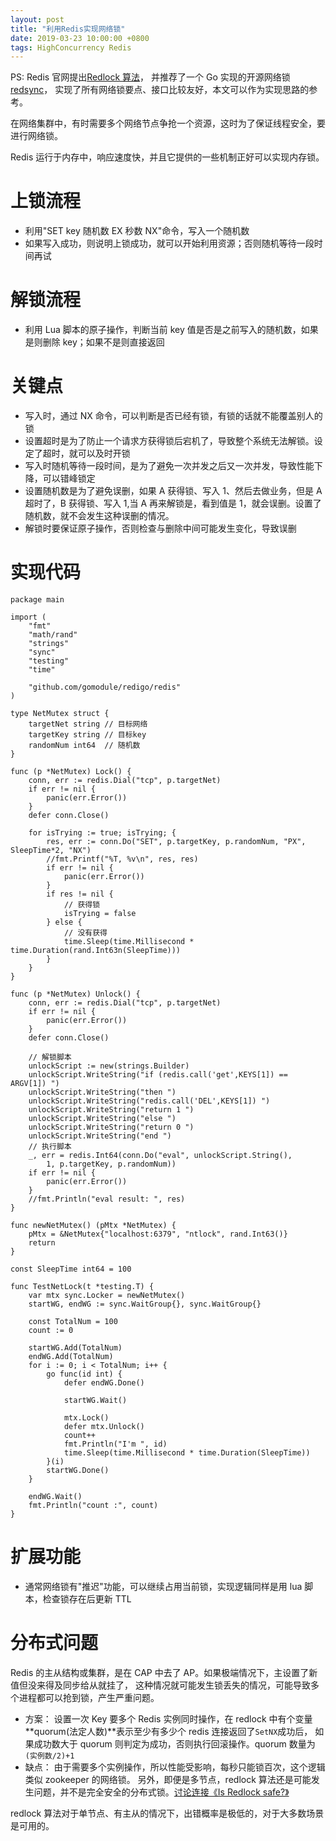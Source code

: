 ```yaml
---
layout: post
title: "利用Redis实现网络锁"
date: 2019-03-23 10:00:00 +0800
tags: HighConcurrency Redis
---
```


PS: Redis 官网提出[Redlock 算法](http://www.redis.cn/topics/distlock.html)，
并推荐了一个 Go 实现的开源网络锁[redsync](https://github.com/go-redsync/redsync)，
实现了所有网络锁要点、接口比较友好，本文可以作为实现思路的参考。

在网络集群中，有时需要多个网络节点争抢一个资源，这时为了保证线程安全，要进行网络锁。

Redis 运行于内存中，响应速度快，并且它提供的一些机制正好可以实现内存锁。

# 上锁流程

- 利用"SET key 随机数 EX 秒数 NX"命令，写入一个随机数
- 如果写入成功，则说明上锁成功，就可以开始利用资源；否则随机等待一段时间再试

# 解锁流程

- 利用 Lua 脚本的原子操作，判断当前 key 值是否是之前写入的随机数，如果是则删除 key；如果不是则直接返回

# 关键点

- 写入时，通过 NX 命令，可以判断是否已经有锁，有锁的话就不能覆盖别人的锁
- 设置超时是为了防止一个请求方获得锁后宕机了，导致整个系统无法解锁。设定了超时，就可以及时开锁
- 写入时随机等待一段时间，是为了避免一次并发之后又一次并发，导致性能下降，可以错峰锁定
- 设置随机数是为了避免误删，如果 A 获得锁、写入 1、然后去做业务，但是 A 超时了，B 获得锁、写入 1,当 A 再来解锁是，看到值是 1，就会误删。设置了随机数，就不会发生这种误删的情况。
- 解锁时要保证原子操作，否则检查与删除中间可能发生变化，导致误删

# 实现代码

```Golang
package main

import (
	"fmt"
	"math/rand"
	"strings"
	"sync"
	"testing"
	"time"

	"github.com/gomodule/redigo/redis"
)

type NetMutex struct {
	targetNet string // 目标网络
	targetKey string // 目标key
	randomNum int64  // 随机数
}

func (p *NetMutex) Lock() {
	conn, err := redis.Dial("tcp", p.targetNet)
	if err != nil {
		panic(err.Error())
	}
	defer conn.Close()

	for isTrying := true; isTrying; {
		res, err := conn.Do("SET", p.targetKey, p.randomNum, "PX", SleepTime*2, "NX")
		//fmt.Printf("%T, %v\n", res, res)
		if err != nil {
			panic(err.Error())
		}
		if res != nil {
			// 获得锁
			isTrying = false
		} else {
			// 没有获得
			time.Sleep(time.Millisecond * time.Duration(rand.Int63n(SleepTime)))
		}
	}
}

func (p *NetMutex) Unlock() {
	conn, err := redis.Dial("tcp", p.targetNet)
	if err != nil {
		panic(err.Error())
	}
	defer conn.Close()

	// 解锁脚本
	unlockScript := new(strings.Builder)
	unlockScript.WriteString("if (redis.call('get',KEYS[1]) == ARGV[1]) ")
	unlockScript.WriteString("then ")
	unlockScript.WriteString("redis.call('DEL',KEYS[1]) ")
	unlockScript.WriteString("return 1 ")
	unlockScript.WriteString("else ")
	unlockScript.WriteString("return 0 ")
	unlockScript.WriteString("end ")
	// 执行脚本
	_, err = redis.Int64(conn.Do("eval", unlockScript.String(),
		1, p.targetKey, p.randomNum))
	if err != nil {
		panic(err.Error())
	}
	//fmt.Println("eval result: ", res)
}

func newNetMutex() (pMtx *NetMutex) {
	pMtx = &NetMutex{"localhost:6379", "ntlock", rand.Int63()}
	return
}

const SleepTime int64 = 100

func TestNetLock(t *testing.T) {
	var mtx sync.Locker = newNetMutex()
	startWG, endWG := sync.WaitGroup{}, sync.WaitGroup{}

	const TotalNum = 100
	count := 0

	startWG.Add(TotalNum)
	endWG.Add(TotalNum)
	for i := 0; i < TotalNum; i++ {
		go func(id int) {
			defer endWG.Done()

			startWG.Wait()

			mtx.Lock()
			defer mtx.Unlock()
			count++
			fmt.Println("I'm ", id)
			time.Sleep(time.Millisecond * time.Duration(SleepTime))
		}(i)
		startWG.Done()
	}

	endWG.Wait()
	fmt.Println("count :", count)
}
```

# 扩展功能

- 通常网络锁有"推迟"功能，可以继续占用当前锁，实现逻辑同样是用 lua 脚本，检查锁存在后更新 TTL

# 分布式问题

Redis 的主从结构或集群，是在 CAP 中去了 AP。如果极端情况下，主设置了新值但没来得及同步给从就挂了，
这种情况就可能发生锁丢失的情况，可能导致多个进程都可以抢到锁，产生严重问题。

- 方案：
  设置一次 Key 要多个 Redis 实例同时操作，在 redlock 中有个变量**quorum(法定人数)**表示至少有多少个 redis 连接返回了`SetNX`成功后，
  如果成功数大于 quorum 则判定为成功，否则执行回滚操作。quorum 数量为`(实例数/2)+1`
- 缺点：
  由于需要多个实例操作，所以性能受影响，每秒只能锁百次，这个逻辑类似 zookeeper 的网络锁。
  另外，即便是多节点，redlock 算法还是可能发生问题，并不是完全安全的分布式锁。[讨论连接《Is Redlock safe?》](http://antirez.com/news/101)

redlock 算法对于单节点、有主从的情况下，出错概率是极低的，对于大多数场景是可用的。
